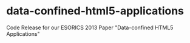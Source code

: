 data-confined-html5-applications
================================

Code Release for our ESORICS 2013 Paper "Data-confined HTML5 Applications"
